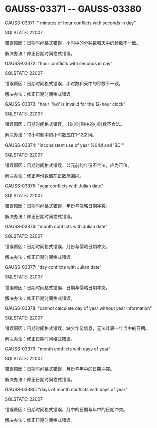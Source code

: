 # GAUSS-03371 -- GAUSS-03380<a name="ZH-CN_TOPIC_0302072956"></a>

GAUSS-03371: " minutes of hour conflicts with seconds in day"

SQLSTATE: 22007

错误原因：日期时间格式错误，小时中的分钟数和天中的秒数不一致。

解决办法：修正日期时间格式错误。

GAUSS-03372: "hour conflicts with seconds in day"

SQLSTATE: 22007

错误原因：日期时间格式错误，小时数和天中的秒数不一致。

解决办法：修正日期时间格式错误。

GAUSS-03373: "hour '%d' is invalid for the 12-hour clock"

SQLSTATE: 22007

错误原因：日期时间格式错误， 12小时制中的小时数不合法。

解决办法：12小时制中的小时数应在1-12之间。

GAUSS-03374: "inconsistent use of year %04d and 'BC'"

SQLSTATE: 22007

错误原因：日期时间格式错误，公元前的年份不合法，应为正值。

解决办法：修正年份数值在正数范围内。

GAUSS-03375: "year conflicts with Julian date"

SQLSTATE: 22007

错误原因：日期时间格式错误，年份与儒略日期冲突。

解决办法：修正日期时间格式错误。

GAUSS-03376: "month conflicts with Julian date"

SQLSTATE: 22007

错误原因：日期时间格式错误，月份与儒略日期冲突。

解决办法：修正日期时间格式错误。

GAUSS-03377: "day conflicts with Julian date"

SQLSTATE: 22007

错误原因：日期时间格式错误，日期与儒略日期冲突。

解决办法：修正日期时间格式错误。

GAUSS-03378: "cannot calculate day of year without year information"

SQLSTATE: 22007

错误原因：日期时间格式错误，缺少年份信息，无法计算一年当中的日期。

解决办法：修正日期时间格式错误。

GAUSS-03379: "month conflicts with days of year"

SQLSTATE: 22007

错误原因：日期时间格式错误，月份与年中的日期冲突。

解决办法：修正日期时间格式错误。

GAUSS-03380: "days of month conflicts with days of year"

SQLSTATE: 22007

错误原因：日期时间格式错误，月中的日期与年中的日期冲突。

解决办法：修正日期时间格式错误。

